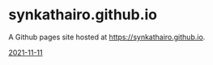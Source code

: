 # synkathairo.github.io
A Github pages site hosted at https://synkathairo.github.io. 

[2021-11-11](https://synkathairo.github.io/2021-11-11)
